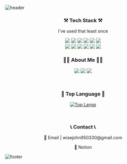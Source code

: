 ![header](https://capsule-render.vercel.app/api?type=soft&color=0:095579,100:a82da8&height=200&section=header&text=Hello!%20I'm%20Ji-han&fontSize=50&animation=blink)

<div align = "center">
  <h3> ⚒ Tech Stack ⚒</h3>
  <p>  I've used that least once  </p>
    <img src="https://img.shields.io/badge/Spring-6DB33F?style=flat-square&logo=spring&logoColor=black"/>
    <img src="https://img.shields.io/badge/Springboot-6DB33F?style=flat-square&logo=springboot&logoColor=black"/>
    <img src="https://img.shields.io/badge/Junit5-25A162?style=flat-square&logo=Junit5&logoColor=black"/>
    <img src="https://img.shields.io/badge/Node.js-339933?style=flat-square&logo=node.js&logoColor=black"/>
    <img src="https://img.shields.io/badge/Express-000000?style=flat-square&logo=express&logoColor=white"/>
    <img src="https://img.shields.io/badge/Nestjs-E0234E?style=flat-square&logo=nestjs&logoColor=white"/>
    <br>
    <img src="https://img.shields.io/badge/Javascript-F7DF1E?style=flat-square&logo=javascript&logoColor=black"/>
    <img src="https://img.shields.io/badge/Html5-E34F26?style=flat-square&logo=html5&logoColor=black"/>
    <img src="https://img.shields.io/badge/Css3-1572B6?style=flat-square&logo=css3&logoColor=black"/>
    <img src="https://img.shields.io/badge/Python-3776AB?style=flat-square&logo=python&logoColor=white"/>
    <img src="https://img.shields.io/badge/Mysql-4479A1?style=flat-square&logo=mysql&logoColor=white"/>
    <img src="https://img.shields.io/badge/MongoDB-47A248?style=flat-square&logo=mongodb&logoColor=white"/>
    
  </br>
  
  <h3> 🙍‍♂ About Me 🙍‍♂ </h3>
    <p>
      <a href="https://velog.io/@kjh950330"><img src="https://img.shields.io/badge/Techblog-20C997?style=flat-square&logo=velog&logoColor=white"/></a>
      <a href="https://www.instagram.com/kkong_ji_95/"><img src="https://img.shields.io/badge/Instagram-E4405F?style=flat-square&logo=instagram&logoColor=white"/></a>  
      <a href="https://github.com/kkong-ji"><img src="https://hits.seeyoufarm.com/api/count/incr/badge.svg?url=https%3A%2F%2Fgithub.com%2Fkkong-ji%2Fhit-counter&count_bg=%2379C83D&title_bg=%23555555&icon=&icon_color=%23E7E7E7&title=hits&edge_flat=false"/></a>
    </p>
  </br>

  <h3> 🏅 Top Language 🏅 </h3>

[![Top Langs](https://github-readme-stats.vercel.app/api/top-langs/?username=kkong-ji&exclude_repo=codingtest&layout=compact&theme=tokyonight&langs_count=6)](https://github.com/anuraghazra/github-readme-stats)

   
  </br>
  <h3> 📞 Contact 📞 </h3>
    <p> 📧 Email | wisejohn950330@gmail.com </p>
    <p> 📗 Notion </p>
</div>



![footer](https://capsule-render.vercel.app/api?type=soft&color=0:095579,100:a82da8&height=100&section=footer&fontSize=90)
